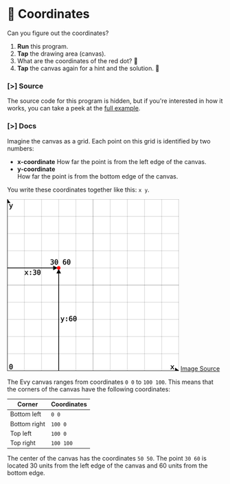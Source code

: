 # 🎯 Coordinates

Can you figure out the coordinates?

1. **Run** this program.
2. **Tap** the drawing area (canvas).
3. What are the coordinates of the red dot? 🔴
4. **Tap** the canvas again for a hint and the solution. 🎯

### [>] Source

The source code for this program is hidden, but if you're interested in how it works, you can
take a peek at the <a href="#coords-code" target="_blank">full example</a>.

### [>] Docs

Imagine the canvas as a grid. Each point on this grid is identified by two numbers:

- **x-coordinate**
  How far the point is from the left edge of the canvas.
- **y-coordinate**  
  How far the point is from the bottom edge of the canvas.

You write these coordinates together like this: `x y`.

![Coordinates 30 60 on the Evy Canvas](img/coords-30-60.svg)
[Image Source]

[Image Source]: https://play.evy.dev/#content=H4sIAAAAAAAAA2WRQW6DMBBF9z7Fl9cFbIidmG2lXgKxoOAQqwRHhpDQqnevDIaq6mpmnv/M99hJglb32lWjRm2ta4YoY5Fk8TC1eJjxQpIEeprh7j2iaJjayN7H/9I/QE8zqTtdOdDHxYyaktaZhtS2sw70vavqD0oephkvYPGBkM70GgycMXK1k0/ZyjjzKbnZbkaxFCUKdQKPxZr4euVBtEzxMBZQp9KDEDwn6/xsN8gYJNv85W6VMQhVokgVxLFEkfEQFx5EqYL0VukxiI+QvNw48Q836ue4L8rJ2fYjvgbzqfMDztXVdHNO34yr8Gob/YKr7e1wq2pNv8NNlQAnfgrok66IQ4mA5h1tIkZDYyog0wCXJbeDjCNVW3/+yzmDkJtVnnke/svphu7vJhmpjas7DU5+AAOGBlk8AgAA

The Evy canvas ranges from coordinates `0 0` to `100 100`. This means that
the corners of the canvas have the following coordinates:

| Corner       | Coordinates |
| ------------ | ----------- |
| Bottom left  | `0 0`       |
| Bottom right | `100 0`     |
| Top left     | `100 0`     |
| Top right    | `100 100`   |

The center of the canvas has the coordinates <code>50 50</code>. The point <code>30 60</code> is
located 30 units from the left edge of the canvas and 60 units from the bottom edge.
